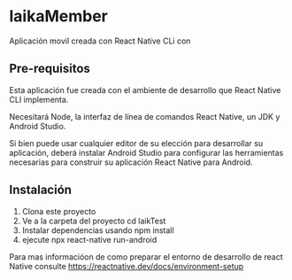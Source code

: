 # laikaMember
Aplicación movil creada con React Native CLi con 

## Pre-requisitos
Esta aplicación fue creada con el ambiente de desarrollo que React Native CLI implementa.

Necesitará Node, la interfaz de línea de comandos React Native, un JDK y Android Studio.

Si bien puede usar cualquier editor de su elección para desarrollar su aplicación, deberá instalar Android Studio para configurar las herramientas necesarias para construir su aplicación React Native para Android.

## Instalación
1. Clona este proyecto
2. Ve a la carpeta del proyecto cd laikTest
3. Instalar dependencias usando npm install
4. ejecute npx react-native run-android


Para mas informacióon de como preparar el entorno de desarrollo de react Native consulte https://reactnative.dev/docs/environment-setup


